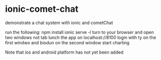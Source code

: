 # ionic-comet-chat
demonstrate a chat system with ionic and cometChat

run the following:
npm install
ionic serve -l
turn to your browser and open two windows not tab
lunch the app on localhost://8100
login with ty on the first windwo and biodun on the second window
start charting

Note that ios and android platform has not yet been added
